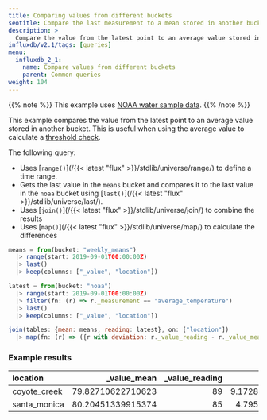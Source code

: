 ```yaml
---
title: Comparing values from different buckets
seotitle: Compare the last measurement to a mean stored in another bucket
description: >
  Compare the value from the latest point to an average value stored in another bucket. This is useful when using the average value to calculate a threshold check.
influxdb/v2.1/tags: [queries]
menu:
  influxdb_2_1:
    name: Compare values from different buckets
    parent: Common queries
weight: 104
---
```


{{% note %}}
This example uses [NOAA water sample data](/influxdb/v2.1/reference/sample-data/#noaa-water-sample-data).
{{% /note %}}

This example compares the value from the latest point to an average value stored in another bucket. This is useful when using the average value to calculate a [threshold check](/influxdb/v2.1/monitor-alert/checks/create/#threshold-check).

The following query:

  - Uses [`range()`](/{{< latest "flux" >}}/stdlib/universe/range/) to define a time range.
  - Gets the last value in the `means` bucket and compares it to the last value in the `noaa` bucket using [`last()`](/{{< latest "flux" >}}/stdlib/universe/last/).
  - Uses [`join()`](/{{< latest "flux" >}}/stdlib/universe/join/) to combine the results
  - Uses [`map()`](/{{< latest "flux" >}}/stdlib/universe/map/) to calculate the differences

  ```js
  means = from(bucket: "weekly_means")
    |> range(start: 2019-09-01T00:00:00Z)
    |> last()
    |> keep(columns: ["_value", "location"])

  latest = from(bucket: "noaa")
    |> range(start: 2019-09-01T00:00:00Z)
    |> filter(fn: (r) => r._measurement == "average_temperature")
    |> last()
    |> keep(columns: ["_value", "location"])

  join(tables: {mean: means, reading: latest}, on: ["location"])
    |> map(fn: (r) => ({r with deviation: r._value_reading - r._value_mean}))
  ```

### Example results

| location     | _value_mean       | _value_reading | deviation         |
|:--------     | -----------:      | --------------:| ---------:        |
| coyote_creek | 79.82710622710623 | 89             | 9.172893772893772 |
| santa_monica | 80.20451339915374 | 85             | 4.79548660084626  |
